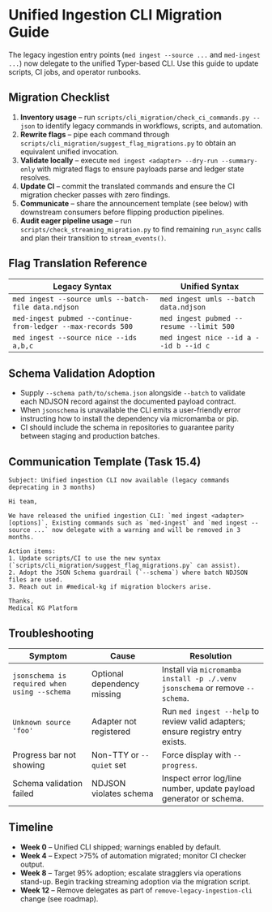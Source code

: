 # Unified Ingestion CLI Migration Guide

The legacy ingestion entry points (`med ingest --source ...` and `med-ingest ...`) now delegate to the unified Typer-based CLI. Use this guide to update scripts, CI jobs, and operator runbooks.

## Migration Checklist

1. **Inventory usage** – run `scripts/cli_migration/check_ci_commands.py --json` to identify legacy commands in workflows, scripts, and automation.
2. **Rewrite flags** – pipe each command through `scripts/cli_migration/suggest_flag_migrations.py` to obtain an equivalent unified invocation.
3. **Validate locally** – execute `med ingest <adapter> --dry-run --summary-only` with migrated flags to ensure payloads parse and ledger state resolves.
4. **Update CI** – commit the translated commands and ensure the CI migration checker passes with zero findings.
5. **Communicate** – share the announcement template (see below) with downstream consumers before flipping production pipelines.
6. **Audit eager pipeline usage** – run `scripts/check_streaming_migration.py` to find remaining `run_async` calls and plan their transition to `stream_events()`.

## Flag Translation Reference

| Legacy Syntax | Unified Syntax |
| --- | --- |
| `med ingest --source umls --batch-file data.ndjson` | `med ingest umls --batch data.ndjson` |
| `med-ingest pubmed --continue-from-ledger --max-records 500` | `med ingest pubmed --resume --limit 500` |
| `med ingest --source nice --ids a,b,c` | `med ingest nice --id a --id b --id c` |

## Schema Validation Adoption

- Supply `--schema path/to/schema.json` alongside `--batch` to validate each NDJSON record against the documented payload contract.
- When `jsonschema` is unavailable the CLI emits a user-friendly error instructing how to install the dependency via micromamba or pip.
- CI should include the schema in repositories to guarantee parity between staging and production batches.

## Communication Template (Task 15.4)

```
Subject: Unified ingestion CLI now available (legacy commands deprecating in 3 months)

Hi team,

We have released the unified ingestion CLI: `med ingest <adapter> [options]`. Existing commands such as `med-ingest` and `med ingest --source ...` now delegate with a warning and will be removed in 3 months.

Action items:
1. Update scripts/CI to use the new syntax (`scripts/cli_migration/suggest_flag_migrations.py` can assist).
2. Adopt the JSON Schema guardrail (`--schema`) where batch NDJSON files are used.
3. Reach out in #medical-kg if migration blockers arise.

Thanks,
Medical KG Platform
```

## Troubleshooting

| Symptom | Cause | Resolution |
| --- | --- | --- |
| `jsonschema is required when using --schema` | Optional dependency missing | Install via `micromamba install -p ./.venv jsonschema` or remove `--schema`. |
| `Unknown source 'foo'` | Adapter not registered | Run `med ingest --help` to review valid adapters; ensure registry entry exists. |
| Progress bar not showing | Non-TTY or `--quiet` set | Force display with `--progress`. |
| Schema validation failed | NDJSON violates schema | Inspect error log/line number, update payload generator or schema. |

## Timeline

- **Week 0** – Unified CLI shipped; warnings enabled by default.
- **Week 4** – Expect >75% of automation migrated; monitor CI checker output.
- **Week 8** – Target 95% adoption; escalate stragglers via operations stand-up. Begin tracking streaming adoption via the migration script.
- **Week 12** – Remove delegates as part of `remove-legacy-ingestion-cli` change (see roadmap).

